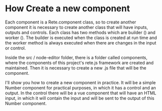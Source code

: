 # How Create a new component

Each component is a Rete.component class, so to create another component it is necessary to create another class that will have inputs, outputs and controls. Each class has two methods which are builder () and worker (). The builder is executed when the class is created at run time and the worker method is always executed when there are changes in the input or control.

Inside the src / node-editor folder, there is a folder called components, where the components of this project's rete.js framework are created and maintained. Then it is necessary to create a new .js file that will be the component.

I'll show you how to create a new component in practice. It will be a simple Number component for practical purposes, in which it has a control and an output. In the control there will be a vue component that will have an HTML input, in which it will contain the input and will be sent to the output of this Number component.

